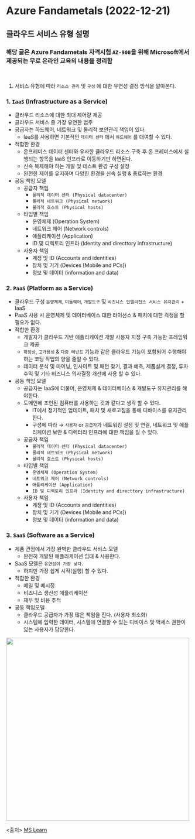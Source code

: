 # Azure Fandametals (2022-12-21)

## 클라우드 서비스 유형 설명

### 해당 글은 Azure Fandametals 자격시험 `AZ-900`을 위해 Microsoft에서 제공되는 무료 온라인 교육의 내용을 정리함

</br>

1. 서비스 유형에 따라 `리소스 관리` 및 `구성` 에 대한 유연성 결정 방식을 알아본다.

### 1. `IaaS` (Infrastructure as a Service)

- 클라우드 리소스에 대한 최대 제어량 제공
- 클라우드 서비스 중 가장 유연한 범주
- 공급자는 하드웨어, 네트워크 및 물리적 보안관리 책임이 있다.
  - IaaS를 사용하면 기본적인 `데이터 센터` 에서 `하드웨어` 를 대여할 수 있다.
- 적합한 환경
  - 온프레미스 데이터 센터와 유사한 클라우드 리소스 구축 후 온 프레미스에서 실행되는 항목을 IaaS 인프라로 이동하기만 하면된다.
  - 신속 복제해야 하는 개발 및 테스트 환경 구성 설정
  - 완전한 제어를 유지하며 다양한 환경을 신속 실행 & 종료하는 환경
- 공동 책임 모델
  - 공급자 책임
    - `물리적 데이터 센터 (Physical datacenter)`
    - `물리적 네트워크 (Physical network)`
    - `물리적 호스트 (Physical hosts)`
  - 타입별 책임
    - 운영체제 (Operation System)
    - 네트워크 제어 (Network controls)
    - 애플리케이션 (Application)
    - ID 및 디렉토리 인프라 (Identity and directtory infrastructure)
  - 사용자 책임
    - 계정 및 ID (Accounts and identities)
    - 장치 및 기기 (Devices [Mobile and PCs])
    - 정보 및 데이터 (information and data)

### 2. `PaaS` (Platform as a Service)

- 클라우드 구성 `운영체제`, `미들웨어`, `개발도구` 및 `비즈니스 인텔리전스 서비스 유지관리` + IaaS
- PaaS 사용 시 운영체제 및 데이터베이스 대한 라이선스 & 패치에 대한 걱정을 할 필요가 없다.
- 적합한 환경
  - 개발자가 클라우드 기반 애플리케이션 개발 사용자 지정 구축 가능한 프레임워크 제공
  - `확장성`, `고가용성` & `다중 테넌트` 기능과 같은 클라우드 기능이 포함되어 수행해야 하는 코딩 작업의 양을 줄일 수 있다.
  - 데이터 분석 및 마이닝, 인사이트 및 패턴 찾기, 결과 예측, 제품설계 결정, 투자수익 및 기타 비즈니스 의사결정 개선에 사용 할 수 있다.
- 공동 책임 모델
  - 공급자는 IaaS에 더불어, 운영체제 & 데이터베이스 & 개발도구 유지관리를 해야한다.
  - 도메인에 조인된 컴퓨터를 사용하는 것과 같다고 생각 할 수 있다.
    - IT에서 정기적인 업데이트, 패치 및 새로고침을 통해 디바이스를 유지관리한다.
    - 구성에 따라 → `사용자` or `공급자`가 네트워킹 설정 및 연결, 네트워크 및 애플리케이션 보안 & 디렉터리 인프라에 대한 책임을 질 수 있다.
  - 공급자 책임
    - `물리적 데이터 센터 (Physical datacenter)`
    - `물리적 네트워크 (Physical network)`
    - `물리적 호스트 (Physical hosts)`
  - 타입별 책임
    - `운영체제 (Operation System)`
    - `네트워크 제어 (Network controls)`
    - `애플리케이션 (Application)`
    - `ID 및 디렉토리 인프라 (Identity and directtory infrastructure)`
  - 사용자 책임
    - 계정 및 ID (Accounts and identities)
    - 장치 및 기기 (Devices [Mobile and PCs])
    - 정보 및 데이터 (information and data)

### 3. `SaaS` (Software as a Service)

- 제품 관점에서 가장 완벽한 클라우드 서비스 모델
  - 완전히 개발된 애플리케이션 임대 & 사용한다.
- SaaS 모델은 `유연성이 가장 낮다.`
  - 하지만 가장 쉽게 시작(실행) 할 수 있다.
- 적합한 환경
  - 메일 및 메시징
  - 비즈니스 생산성 애플리케이션
  - 재무 및 비용 추적
- 공동 책임모델
  - 클라우드 공급자가 가장 많은 책임을 진다. (사용자 최소화)
  - 시스템에 입력한 데이터, 시스템에 연결할 수 있는 디바이스 및 액세스 권한이 있는 사용자가 담당한다.

<img src="https://user-images.githubusercontent.com/58798715/209554212-be9b822e-8d2c-417d-aadc-e6b8f3c6a6c5.png" width="500" heigh="500">

<출처>
[MS Learn](https://learn.microsoft.com/ko-kr/certifications/exams/az-900)
